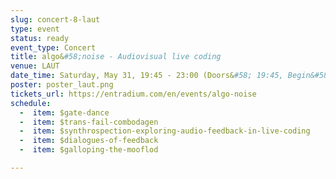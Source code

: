 ```yaml
---
slug: concert-8-laut
type: event
status: ready
event_type: Concert
title: algo&#58;noise - Audiovisual live coding
venue: LAUT
date_time: Saturday, May 31, 19:45 - 23:00 (Doors&#58; 19:45, Begin&#58; 20:00)
poster: poster_laut.png
tickets_url: https://entradium.com/en/events/algo-noise
schedule:
  -  item: $gate-dance
  -  item: $trans-fail-combodagen
  -  item: $synthrospection-exploring-audio-feedback-in-live-coding
  -  item: $dialogues-of-feedback
  -  item: $galloping-the-mooflod

---
```

